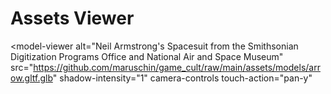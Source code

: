 # Assets Viewer

<model-viewer
    alt="Neil Armstrong's Spacesuit from the Smithsonian Digitization Programs Office and National Air and Space Museum"
    src="https://github.com/maruschin/game_cult/raw/main/assets/models/arrow.gltf.glb"
    shadow-intensity="1"
    camera-controls touch-action="pan-y"
></model-viewer>
